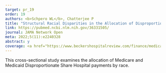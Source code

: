 ```yaml
---
target: pr_19
order: 19
authors: <b>Schpero WL</b>, Chatterjee P
title: "Structural Racial Disparities in the Allocation of Disproportionate Share Hospital Payments"
link: https://pubmed.ncbi.nlm.nih.gov/36331505/
journal: JAMA Network Open
meta: 2022;5(11):e2240328
abstract: y
coverage: <a href="https://www.beckershospitalreview.com/finance/medicaid-medicare-hospital-funding-not-reaching-marginalized-communities-study-finds.html" target="_blank">Becker's Hospital Review</a>, <a href="https://www.fiercehealthcare.com/providers/cms-disproportionate-share-hospital-payment-formula-structurally-disadvantages-black" target="_blank">Fierce Healthcare</a>
---
```

This cross-sectional study examines the allocation of Medicare and Medicaid Disproportionate Share Hospital payments by race.